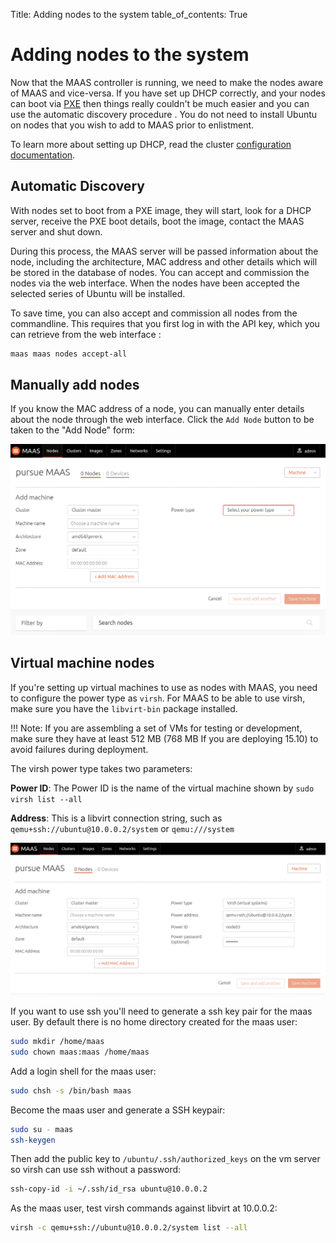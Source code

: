 Title: Adding nodes to the system
table_of_contents:  True

# Adding nodes to the system

Now that the MAAS controller is running, we need to make the nodes aware of
MAAS and vice-versa. If you have set up DHCP correctly, and your nodes can boot
via [PXE][preboot] then things really couldn't be much easier and you can use
the automatic discovery procedure <auto-enlist>. You do not need to
install Ubuntu on nodes that you wish to add to MAAS prior to enlistment.

To learn more about setting up DHCP, read the cluster [configuration
documentation][clusterconfig].

## Automatic Discovery

With nodes set to boot from a PXE image, they will start, look for a DHCP
server, receive the PXE boot details, boot the image, contact the MAAS server
and shut down.

During this process, the MAAS server will be passed information about the
node, including the architecture, MAC address and other details which will be
stored in the database of nodes. You can accept and commission the nodes via
the web interface. When the nodes have been accepted the selected series of
Ubuntu will be installed.

To save time, you can also accept and commission all nodes from the
commandline. This requires that you first log in with the API key, which
you can retrieve from the web interface <api-key>:

```bash
maas maas nodes accept-all
```

## Manually add nodes

If you know the MAC address of a node, you can manually enter details about
the node through the web interface. Click the `Add Node` button to be taken to
the "Add Node" form:

![image](media/add-node.png)

## Virtual machine nodes

If you're setting up virtual machines to use as nodes with MAAS, you need to
configure the power type as `virsh`. For MAAS to be able to use virsh, make
sure you have the `libvirt-bin` package installed.

!!! Note:
    If you are assembling a set of VMs for testing or development, make sure they
    have at least 512 MB (768 MB If you are deploying 15.10) to avoid failures
    during deployment.

The virsh power type takes two parameters:

**Power ID**: The Power ID is the name of the virtual machine shown by `sudo
virsh list --all`

**Address**: This is a libvirt connection string, such as
`qemu+ssh://ubuntu@10.0.0.2/system` or `qemu:///system`

![image](media/virsh-config.png)

If you want to use ssh you'll need to generate a ssh key pair for the maas
user. By default there is no home directory created for the maas user:

```bash
sudo mkdir /home/maas
sudo chown maas:maas /home/maas
```

Add a login shell for the maas user:

```bash
sudo chsh -s /bin/bash maas
```

Become the maas user and generate a SSH keypair:

```bash
sudo su - maas
ssh-keygen
```

Then add the public key to `/ubuntu/.ssh/authorized_keys` on the vm server so
virsh can use ssh without a password:

```bash
ssh-copy-id -i ~/.ssh/id_rsa ubuntu@10.0.0.2
```

As the maas user, test virsh commands against libvirt at 10.0.0.2:

```bash
virsh -c qemu+ssh://ubuntu@10.0.0.2/system list --all
```

<!-- LINKS -->
[preboot]: http://en.wikipedia.org/wiki/Preboot_Execution_Environment
[clusterconfig]: ./installconfig-rack.md
